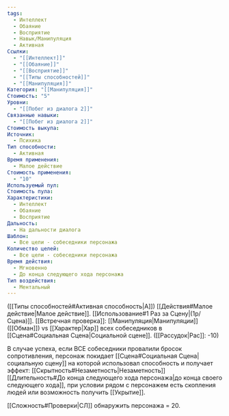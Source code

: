 ```yaml
---
tags:
  - Интеллект
  - Обаяние
  - Восприятие
  - Навык/Манипуляция
  - Активная
Ссылки:
  - "[[Интеллект]]"
  - "[[Обаяние]]"
  - "[[Восприятие]]"
  - "[[Типы способностей]]"
  - "[[Манипуляция]]"
Категория: "[[Манипуляция]]"
Стоимость: "5"
Уровни:
  - "[[Побег из диалога 2]]"
Связанные навыки:
  - "[[Побег из диалога 2]]"
Стоимость выкупа: 
Источник:
  - Психика
Тип способности:
  - Активная
Время применения:
  - Малое действие
Стоимость применения:
  - "10"
Используемый пул: 
Стоимость пула: 
Характеристики:
  - Интеллект
  - Обаяние
  - Восприятие
Дальность:
  - На дальности диалога
Шаблон:
  - Все цели - собеседники персонажа
Количество целей:
  - Все цели - собеседники персонажа
Время действия:
  - Мгновенно
  - До конца следующего хода персонажа
Тип воздействия:
  - Ментальный
---
```

([[Типы способностей#Активная способность|А]]) [[Действия#Малое действие|Малое действие]]. [[Использование#1 Раз за Сцену|(1р/Сцена)]]. [[Встречная проверка]]: [[Манипуляция|Манипуляции]] ([[Обман]]) vs [[Характер|Хар]] всех собеседников в [[Сцена#Социальная Сцена|Социальной сцене]]. ([[Рассудок|Рас]]: -10)

В случае успеха, если ВСЕ собеседники провалили бросок сопротивления, персонаж покидает [[Сцена#Социальная Сцена|социальную сцену]] на которой использовал способность и получает эффект: [[Скрытность#Незаметность|Незаметность]] [[Длительность#До конца следующего хода персонажа|до конца своего следующего хода]], при условии рядом с персонажем есть скопления людей или возможность получить [[Укрытие]]. 

[[Сложность#Проверки|СЛ]] обнаружить персонажа = 20.